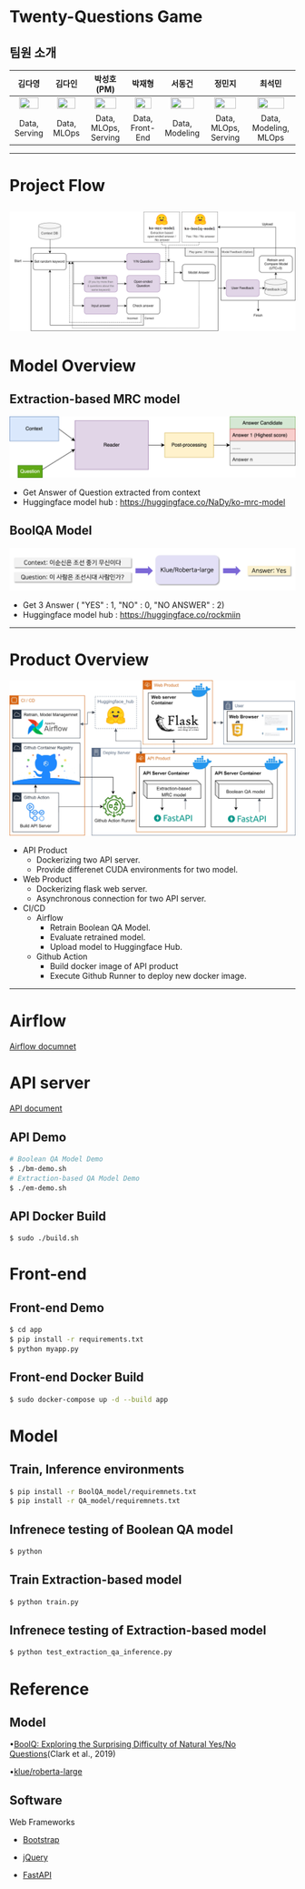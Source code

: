 # Twenty-Questions Game

## 팀원 소개
|김다영|김다인|박성호 **(PM)**|박재형|서동건|정민지|최석민|
| :---: | :---: | :---: | :---: | :---: | :---: | :---:|
| <a href="https://github.com/keemdy" height="5" width="10" target="_blank"><img src="https://avatars.githubusercontent.com/u/68893924?v=4" width="80%" height="80%"> | <a href="https://github.com/danny980521" height="5" width="10" target="_blank"><img src="https://avatars.githubusercontent.com/u/77524474?v=4" width="80%" height="80%">| <a href="https://github.com/naem1023" height="5" width="10" target="_blank"><img src="https://avatars.githubusercontent.com/u/11407756?v=4" width="80%" height="80%"> | <a href="https://github.com/Jay-Ppark" height="5" width="10" target="_blank"><img src="https://avatars.githubusercontent.com/u/29303223?v=4" width="80%" height="80%">|  <a href="https://github.com/donggunseo" height="5" width="10" target="_blank"><img src="https://avatars.githubusercontent.com/u/43330160?v=4" width="80%" height="80%">|<a href="https://github.com/minji-o-j" height="5" width="10" target="_blank"><img src="https://avatars.githubusercontent.com/u/45448731?v=4" width="80%" height="80%">| <a href="https://github.com/RockMiin" height="5" width="10" target="_blank"><img src="https://avatars.githubusercontent.com/u/52374789?v=4" width="80%" height="80%">|
|Data, Serving|Data, MLOps|Data, MLOps, Serving|Data,<br>Front-End|Data, Modeling|Data, MLOps, Serving|Data, Modeling, MLOps|

  
---
# Project Flow
![](img/project%20flow.drawio.png)
---
# Model Overview

## Extraction-based MRC model
![](img/Reader.png)
- Get Answer of Question extracted from context
- Huggingface model hub : https://huggingface.co/NaDy/ko-mrc-model


## BoolQA Model
![boolq_model](./img/boolq_model.png)

- Get 3 Answer ( "YES" : 1, "NO" : 0, "NO ANSWER" : 2) 
- Huggingface model hub : https://huggingface.co/rockmiin

---
# Product Overview

![](img/Project-Overview.jpg)
- API Product
  - Dockerizing two API server.
  - Provide differenet CUDA environments for two model.
- Web Product
  - Dockerizing flask web server.
  - Asynchronous connection for two API server.
- CI/CD
  - Airflow
    - Retrain Boolean QA Model.
    - Evaluate retrained model.
    - Upload model to Huggingface Hub.
  - Github Action
    - Build docker image of API product
    - Execute Github Runner to deploy new docker image.
---
# Airflow

[Airflow documnet](airflow/README.md)


# API server
[API document](api/README.md)

## API Demo
```sh
# Boolean QA Model Demo
$ ./bm-demo.sh
# Extraction-based QA Model Demo
$ ./em-demo.sh
```
## API Docker Build
```
$ sudo ./build.sh
```
# Front-end
## Front-end Demo
```sh
$ cd app
$ pip install -r requirements.txt
$ python myapp.py
```
## Front-end Docker Build
```sh
$ sudo docker-compose up -d --build app
```
# Model
## Train, Inference environments
```sh
$ pip install -r BoolQA_model/requiremnets.txt
$ pip install -r QA_model/requiremnets.txt
```
## Infrenece testing of Boolean QA model
```sh
$ python 
```
## Train Extraction-based model
```sh
$ python train.py
```
## Infrenece testing of Extraction-based model
```sh
$ python test_extraction_qa_inference.py
```

# Reference

## Model

•[BoolQ](https://arxiv.org/abs/1905.10044)[: Exploring the Surprising Difficulty of Natural Yes/No Questions](https://arxiv.org/abs/1905.10044)(Clark et al., 2019)

•[klue](https://huggingface.co/klue/roberta-large)[/](https://huggingface.co/klue/roberta-large)[roberta](https://huggingface.co/klue/roberta-large)[-large](https://huggingface.co/klue/roberta-large)



## Software

Web Frameworks

- [Bootstrap](https://getbootstrap.com/)

- [jQuery](https://jquery.com/)

- [FastAPI](https://github.com/tiangolo/fastapi)

